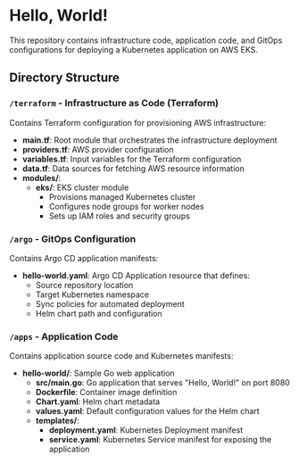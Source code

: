 # Hello, World!

This repository contains infrastructure code, application code, and GitOps configurations for deploying a Kubernetes application on AWS EKS.

## Directory Structure

### `/terraform` - Infrastructure as Code (Terraform)

Contains Terraform configuration for provisioning AWS infrastructure:

- **main.tf**: Root module that orchestrates the infrastructure deployment
- **providers.tf**: AWS provider configuration
- **variables.tf**: Input variables for the Terraform configuration
- **data.tf**: Data sources for fetching AWS resource information
- **modules/**:
  - **eks/**: EKS cluster module
    - Provisions managed Kubernetes cluster
    - Configures node groups for worker nodes
    - Sets up IAM roles and security groups

### `/argo` - GitOps Configuration

Contains Argo CD application manifests:

- **hello-world.yaml**: Argo CD Application resource that defines:
  - Source repository location
  - Target Kubernetes namespace
  - Sync policies for automated deployment
  - Helm chart path and configuration

### `/apps` - Application Code

Contains application source code and Kubernetes manifests:

- **hello-world/**: Sample Go web application
  - **src/main.go**: Go application that serves "Hello, World!" on port 8080
  - **Dockerfile**: Container image definition
  - **Chart.yaml**: Helm chart metadata
  - **values.yaml**: Default configuration values for the Helm chart
  - **templates/**:
    - **deployment.yaml**: Kubernetes Deployment manifest
    - **service.yaml**: Kubernetes Service manifest for exposing the application
